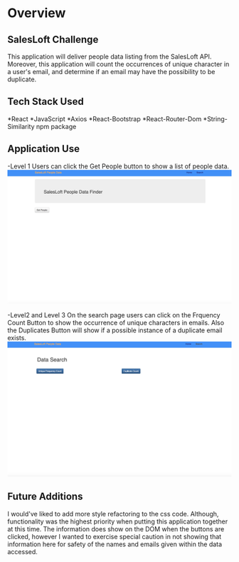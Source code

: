 # Overview

## SalesLoft Challenge 
This application will deliver people data listing from the SalesLoft API. Moreover, this application will count the occurrences of unique character in a user's email, and determine if an email may have the possibility to be duplicate.

## Tech Stack Used
*React
*JavaScript
*Axios
*React-Bootstrap
*React-Router-Dom
*String-Similarity npm package


## Application Use
-Level 1
Users can click the Get People button to show a list of people data. 
![home page](public/assets/images/home.jpeg)

-Level2 and Level 3
On the search page users can click on the Frquency Count Button to show the occurrence of unique characters in emails. Also the Duplicates Button will show if a possible instance of a duplicate email exists.
![data search page](public/assets/images/search_page.jpeg)

## Future Additions
I would've liked to add more style refactoring to the css code. Although, functionality was the highest priority when putting this application together at this time. The information does show on the DOM when the buttons are clicked, however I wanted to exercise special caution in not showing that information here for safety of the names and emails given within the data accessed.
